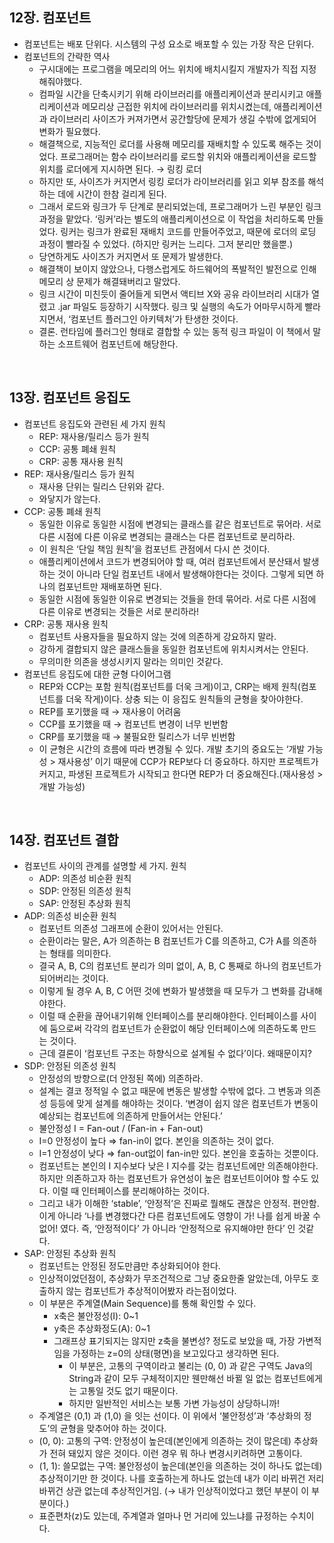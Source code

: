 ## 12장. 컴포넌트

- 컴포넌트는 배포 단위다. 시스템의 구성 요소로 배포할 수 있는 가장 작은 단위다.
- 컴포넌트의 간략한 역사
    - 구시대에는 프로그램을 메모리의 어느 위치에 배치시킬지 개발자가 직접 지정해줘야했다.
    - 컴파일 시간을 단축시키기 위해 라이브러리를 애플리케이션과 분리시키고 애플리케이션과 메모리상 근접한 위치에 라이브러리를 위치시켰는데, 애플리케이션과 라이브러리 사이즈가 커져가면서 공간할당에 문제가 생길 수밖에 없게되어 변화가 필요했다.
    - 해결책으로, 지능적인 로더를 사용해 메모리를 재배치할 수 있도록 해주는 것이었다. 프로그래머는 함수 라이브러리를 로드할 위치와 애플리케이션을 로드할 위치를 로더에게 지시하면 된다. → 링킹 로더
    - 하지만 또, 사이즈가 커지면서 링킹 로더가 라이브러리를 읽고 외부 참조를 해석하는 데에 시간이 한참 걸리게 된다.
    - 그래서 로드와 링크가 두 단계로 분리되었는데, 프로그래머가 느린 부분인 링크 과정을 맡았다. ‘링커’라는 별도의 애플리케이션으로 이 작업을 처리하도록 만들었다. 링커는 링크가 완료된 재배치 코드를 만들어주었고, 때문에 로더의 로딩 과정이 빨라질 수 있었다. (하지만 링커는 느리다. 그저 분리만 했을뿐.)
    - 당연하게도 사이즈가 커지면서 또 문제가 발생한다.
    - 해결책이 보이지 않았으나, 다행스럽게도 하드웨어의 폭발적인 발전으로 인해 메모리 상 문제가 해결돼버리고 말았다.
    - 링크 시간이 미친듯이 줄어들게 되면서 액티브 X와 공유 라이브러리 시대가 열렸고 .jar 파일도 등장하기 시작했다. 링크 및 실행의 속도가 어마무시하게 빨라지면서, ‘컴포넌트 플러그인 아키텍처’가 탄생한 것이다.
    - 결론. 런타임에 플러그인 형태로 결합할 수 있는 동적 링크 파일이 이 책에서 말하는 소프트웨어 컴포넌트에 해당한다.

<br>

## 13장. 컴포넌트 응집도

- 컴포넌트 응집도와 관련된 세 가지 원칙
    - REP: 재사용/릴리스 등가 원칙
    - CCP: 공통 폐쇄 원칙
    - CRP: 공통 재사용 원칙
- REP: 재사용/릴리스 등가 원칙
    - 재사용 단위는 릴리스 단위와 같다.
    - 와닿지가 않는다.
- CCP: 공통 폐쇄 원칙
    - 동일한 이유로 동일한 시점에 변경되는 클래스를 같은 컴포넌트로 묶어라. 서로 다른 시점에 다른 이유로 변경되는 클래스는 다른 컴포넌트로 분리하라.
    - 이 원칙은 ‘단일 책임 원칙’을 컴포넌트 관점에서 다시 쓴 것이다.
    - 애플리케이션에서 코드가 변경되어야 할 때, 여러 컴포넌트에서 분산돼서 발생하는 것이 아니라 단일 컴포넌트 내에서 발생해야한다는 것이다. 그렇게 되면 하나의 컴포넌트만 재배포하면 된다.
    - 동일한 시점에 동일한 이유로 변경되는 것들을 한데 묶어라. 서로 다른 시점에 다른 이유로 변경되는 것들은 서로 분리하라!
- CRP: 공통 재사용 원칙
    - 컴포넌트 사용자들을 필요하지 않는 것에 의존하게 강요하지 말라.
    - 강하게 결합되지 않은 클래스들을 동일한 컴포넌트에 위치시켜서는 안된다.
    - 무의미한 의존을 생성시키지 말라는 의미인 것같다.
- 컴포넌트 응집도에 대한 균형 다이어그램
    - REP와 CCP는 포함 원칙(컴포넌트를 더욱 크게)이고, CRP는 배제 원칙(컴포넌트를 더욱 작게)이다. 상충 되는 이 응집도 원칙들의 균형을 찾아야한다.
    - REP를 포기했을 때 → 재사용이 어려움
    - CCP를 포기했을 때 → 컴포넌트 변경이 너무 빈번함
    - CRP를 포기했을 때 → 불필요한 릴리스가 너무 빈번함
    - 이 균형은 시간의 흐름에 따라 변경될 수 있다. 개발 초기의 중요도는 ‘개발 가능성 > 재사용성’ 이기 때문에 CCP가 REP보다 더 중요하다. 하지만 프로젝트가 커지고, 파생된 프로젝트가 시작되고 한다면 REP가 더 중요해진다.(재사용성 > 개발 가능성)

<br>

## 14장. 컴포넌트 결합

- 컴포넌트 사이의 관계를 설명할 세 가지. 원칙
    - ADP: 의존성 비순환 원칙
    - SDP: 안정된 의존성 원칙
    - SAP: 안정된 추상화 원칙
- ADP: 의존성 비순환 원칙
    - 컴포넌트 의존성 그래프에 순환이 있어서는 안된다.
    - 순환이라는 말은, A가 의존하는 B 컴포넌트가 C를 의존하고, C가 A를 의존하는 형태를 의미한다.
    - 결국 A, B, C의 컴포넌트 분리가 의미 없이, A, B, C 통째로 하나의 컴포넌트가 되어버리는 것이다.
    - 이렇게 될 경우 A, B, C 어떤 것에 변화가 발생했을 때 모두가 그 변화를 감내해야한다.
    - 이럴 때 순환을 끊어내기위해 인터페이스를 분리해야한다. 인터페이스를 사이에 둠으로써 각각의 컴포넌트가 순환없이 해당 인터페이스에 의존하도록 만드는 것이다.
    - 근데 결론이 ‘컴포넌트 구조는 하향식으로 설계될 수 없다’이다. 왜때문이지?
- SDP: 안정된 의존성 원칙
    - 안정성의 방향으로(더 안정된 쪽에) 의존하라.
    - 설계는 결코 정적일 수 없고 때문에 변동은 발생할 수밖에 없다. 그 변동과 의존성 등등에 맞게 설계를 해야하는 것이다. ‘변경이 쉽지 않은 컴포넌트가 변동이 예상되는 컴포넌트에 의존하게 만들어서는 안된다.’
    - 불안정성 I = Fan-out / (Fan-in + Fan-out)
    - I=0 안정성이 높다 ⇒ fan-in이 없다. 본인을 의존하는 것이 없다.
    - I=1 안정성이 낮다 ⇒ fan-out없이 fan-in만 있다. 본인을 호출하는 것뿐이다.
    - 컴포넌트는 본인의 I 지수보다 낮은 I 지수를 갖는 컴포넌트에만 의존해야한다. 하지만 의존하고자 하는 컴포넌트가 유연성이 높은 컴포넌트이어야 할 수도 있다. 이럴 때 인터페이스를 분리해야하는 것이다.
    - 그리고 내가 이해한 ‘stable’, ‘안정적’은 진짜로 뭘해도 괜찮은 안정적. 편안함. 이게 아니라 ‘나를 변경했다간 다른 컴포넌트에도 영향이 가! 나를 쉽게 바꿀 수 없어! 였다. 즉, ‘안정적이다’ 가 아니라 ‘안정적으로 유지해야만 한다’ 인 것같다.
- SAP: 안정된 추상화 원칙
    - 컴포넌트는 안정된 정도만큼만 추상화되어야 한다.
    - 인상적이었던점이, 추상화가 무조건적으로 그냥 중요한줄 알았는데, 아무도 호출하지 않는 컴포넌트가 추상적이어봤자 라는점이었다.
    - 이 부분은 주계열(Main Sequence)를 통해 확인할 수 있다.
        - x축은 불안정성(I): 0~1
        - y축은 추상화정도(A): 0~1
        - 그래프상 표기되지는 않지만 z축을 불변성? 정도로 보았을 때, 가장 가변적임을 가정하는 z=0의 상태(평면)을 보고있다고 생각하면 된다.
            - 이 부분은, 고통의 구역이라고 불리는 (0, 0) 과 같은 구역도 Java의 String과 같이 모두 구체적이지만 웬만해선 바뀔 일 없는 컴포넌트에게는 고통일 것도 없기 때문이다.
            - 하지만 일반적인 서비스는 보통 가변 가능성이 상당하니까!
    - 주계열은 (0,1) 과 (1,0) 을 잇는 선이다. 이 위에서 ‘불안정성’과 ‘추상화의 정도’의 균형을 맞추어야 하는 것이다.
    - (0, 0): 고통의 구역: 안정성이 높은데(본인에게 의존하는 것이 많은데) 추상화가 전혀 돼있지 않은 것이다. 이런 경우 뭐 하나 변경시키려하면 고통이다.
    - (1, 1): 쓸모없는 구역: 불안정성이 높은데(본인을 의존하는 것이 하나도 없는데) 추상적이기만 한 것이다. 나를 호출하는게 하나도 없는데 내가 이리 바뀌건 저리 바뀌건 상관 없는데 추상적인거임. (→ 내가 인상적이었다고 했던 부분이 이 부분이다.)
    - 표준편차(z)도 있는데, 주계열과 얼마나 먼 거리에 있느냐를 규정하는 수치이다.

<br>
